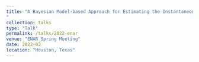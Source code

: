 ```yaml
---
title: "A Bayesian Model-based Approach for Estimating the Instantaneous Reproduction Number Using Case-Notification Data in the Presence of Reporting Variation and Serial Interval Uncertainty![image](https://github.com/garyhettinger/academicsite/assets/105126893/506521d1-c782-447b-9c29-dba4501f6a22)
"
collection: talks
type: "Talk"
permalink: /talks/2022-enar
venue: "ENAR Spring Meeting"
date: 2022-03
location: "Houston, Texas"
---
```


